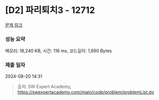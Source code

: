 # [D2] 파리퇴치3 - 12712 

[문제 링크](https://swexpertacademy.com/main/code/problem/problemDetail.do?contestProbId=AXuARWAqDkQDFARa) 

### 성능 요약

메모리: 18,240 KB, 시간: 116 ms, 코드길이: 1,690 Bytes

### 제출 일자

2024-08-20 14:31



> 출처: SW Expert Academy, https://swexpertacademy.com/main/code/problem/problemList.do